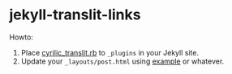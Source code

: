 # jekyll-translit-links  
Howto: 
1. Place [cyrilic_translit.rb](cyrilic_translit.rb) to `_plugins` in your Jekyll site.
2. Update your `_layouts/post.html` using [example](post.html) or whatever.
